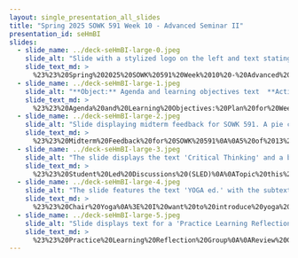 ```yaml
---
layout: single_presentation_all_slides
title: "Spring 2025 SOWK 591 Week 10 - Advanced Seminar II"
presentation_id: seHmBI
slides:
  - slide_name: ../deck-seHmBI-large-0.jpeg
    slide_alt: "Slide with a stylized logo on the left and text stating 'Practicum Seminar II, Week 10 for SOWK 591.1' centered against an orange background. Smaller text reads 'Jacob Campbell, Ph.D. LICSW at Heritage University.'"
    slide_text_md: >
      %23%23%20Spring%202025%20SOWK%20591%20Week%2010%20-%20Advanced%20Seminar%20II%0A%0Atitle:%20Spring%202025%20SOWK%20591%20Week%2010%20-%20Advanced%20Seminar%20II%0Adate:%202025-03-28%2011:35:49%0Alocation:%20Heritage%20University%0Atags:%0A%20%20-%20Heritage%20University%0A%20%20-%20MSW%20Program%0A%20%20-%20SOWK%20591%0Apresentation_video:%20%3E%0A%20%20%22%22%0Adescription:%20%3E%0A%0AWeek%2010%20for%20SOWK%20591%20is%20synchronous,%20with%20class%20on%20Saturday%20(03/29/25).%20Students%20will%20reflect%20on%20their%20practicum%20experience%20in%20their%20journals.%20During%20class,%20we%20will%20have%20a%20student-led%20discussion%20regarding%20critical%20thinking,%20engage%20in%20mindfulness%20through%20breathing,%20and%20participate%20in%20a%20group%20reflecting%20on%20their%20practice.%20The%20following%20is%20the%20agenda:%0A%0A-%20SLED:%20Critical%20Thinking%0A-%20Mindfulness%20activity%0A-%20Practice%20Learning%20Reflection%20Group%0A%0AThe%20learning%20objectives%20this%20week%20include:%0A%0A-%20Students%20will%20provide%20feedback%20to%20help%20guide%20this%20course.%0A-%20Students%20will%20recognize%20the%20shared%20experiences%20of%20peers%20in%20their%20practicum%20and%20be%20able%20to%20use%20the%20group%20as%20a%20method%20for%20sharing%20and%20problem-solving.%0A-%20Students%20will%20analyze%20their%20practicum%20experience,%20reflecting%20on%20how%20it%20connects%20to%20their%20development%20and%20demonstration%20of%20competence.%0A-%20Students%20will%20actively%20practice%20a%20mindfulness%20activity.%0A-%20Students%20consider%20critical%20thinking%20and%20its%20application%20to%20practice.%0A%0A
  - slide_name: ../deck-seHmBI-large-1.jpeg
    slide_alt: "**Object:** Agenda and learning objectives text  **Action:** Listed items and objectives  **Context:** Presentation slide  **Text:**  - Agenda: Plan for week 10    - Complete Midterm Feedback    - SLED: Critical Thinking    - Mindfulness Activity    - Practice Learning Reflection Group  - Learning Objectives:    - Students recognize shared experiences in practicum for problem-solving.    - Analyze practicum experience linked to competence.    - Practice mindfulness activity.    - Consider critical thinking in practice.  "
    slide_text_md: >
      %23%23%20Agenda%20and%20Learning%20Objectives:%20Plan%20for%20Week%2010%0A%0AThe%20following%20is%20the%20agenda:%0A%0A-%20SLED:%20Critical%20Thinking%0A-%20Mindfulness%20activity%0A-%20Practice%20Learning%20Reflection%20Group%0A%0AThe%20learning%20objectives%20this%20week%20include:%0A%0A-%20Students%20will%20provide%20feedback%20to%20help%20guide%20this%20course.%0A-%20Students%20will%20recognize%20the%20shared%20experiences%20of%20peers%20in%20their%20practicum%20and%20be%20able%20to%20use%20the%20group%20as%20a%20method%20for%20sharing%20and%20problem-solving.%0A-%20Students%20will%20analyze%20their%20practicum%20experience,%20reflecting%20on%20how%20it%20connects%20to%20their%20development%20and%20demonstration%20of%20competence.%0A-%20Students%20will%20actively%20practice%20a%20mindfulness%20activity.%0A-%20Students%20consider%20critical%20thinking%20and%20its%20application%20to%20practice.%0A%0A
  - slide_name: ../deck-seHmBI-large-2.jpeg
    slide_alt: "Slide displaying midterm feedback for SOWK 591. A pie chart illustrates 'Submitted Feedback' (5) and 'Did Not Submit' (8). Positive feedback includes student-led discussions. Constructive feedback suggests more shared information."
    slide_text_md: >
      %23%23%20Midterm%20Feedback%20for%20SOWK%20591%0A%0A5%20of%2013%20completed%20survey%0A%0APositive:%0A%0A-%20Student%20Led%20discussions%0A-%20Opportunities%20share%20about%20experiences%0A-%20Hearing%20other%20experiences%0A-%20Mindfulness%20activities%0A%0AConstructive:%0A%0A-%20More%20shared%20information%20(readings,%20case%20scenarios)%0A-%20Distribution%20of%20time%20(consider%20few%20people%20taking%20significant%20time)%0A%0A
  - slide_name: ../deck-seHmBI-large-3.jpeg
    slide_alt: "The slide displays the text 'Critical Thinking' and a button-like graphic labeled 'Student Led Discussion' on a plain white background, indicating a focus on participatory learning."
    slide_text_md: >
      %23%23%20Student%20Led%20Discussions%20(SLED)%0A%0ATopic%20this%20week%20is%20**Critical%20Thinking**%0A%0A%5BWhole%20Group%20Activity%5D%20Give%20selected%20students%20opportunity%20to%20facilitate%20presentation/discussion%20regarding%20topic.%0A%0A
  - slide_name: ../deck-seHmBI-large-4.jpeg
    slide_alt: "The slide features the text 'YOGA ed.' with the subtext 'embody · empower · educate.' The bottom notes a YouTube video: 'Chair Yoga For Slowing Down | 10 Minute Kids Yoga Class with Yoga Ed. | Ages 3-12,' and a link."
    slide_text_md: >
      %23%23%20Chair%20Yoga%0A%3E%20I%20want%20to%20introduce%20yoga%20as%20a%20potential%20practice%20related%20to%20mindfulness.%0A%0A%0A%5BWhole%20Group%20Activity%5D%20Discuss%20classes%20experience%20with%20yoga%3F%0A%0A%5BWhole%20Group%20Activity%5D%20Watch%20the%20video%20%0A%0ASee%20video%20at:%20%5BChair%20Yoga%20For%20Slowing%20Down%20%7C%2010%20Minute%20Kids%20Yoga%20Class%20with%20Yoga%20Ed.%20%7C%20Ages%203-12%20-%20YouTube%5D(https://youtu.be/Pbhr0TMmg9I%3Fsi%3D6s6vlQ2Mpjj7VE6b)%0A%0A
  - slide_name: ../deck-seHmBI-large-5.jpeg
    slide_alt: "Slide displays text for a 'Practice Learning Reflection Group.' It includes a check-in question about client interactions, a discussion guide for practicum activities, and group norms emphasizing respect, openness, participation, and confidentiality."
    slide_text_md: >
      %23%23%20Practice%20Learning%20Reflection%20Group%0A%0AReview%20Group%20Norms:%0A%0A-%20We%20will%20be%20respectful%20of%20each%20other%0A-%20We%20will%20approach%20our%20dialog%20with%20an%20open%20mind%0A-%20We%20will%20engage%20and%20fully%20participate%0A-%20We%20will%20keep%20our%20client's%20information%20confidential%0A%0A**Group%20Check-in%20Question**:%0AShare%20briefly%20about%20a%20positive/negative%20interaction%20with%20a%20client.%0A%0A**Practicum%20Discussion**:%20%0A%0ADiscuss%20any%20of%20the%20following:%0A%0A-%20Discuss%20things%20going%20on%20at%20your%20practicums.%0A-%20Explore%20client%20needs%20and%20group%20problem-solving.%0A-%20Share%20about%20the%20work%20you%20are%20doing%20with%20your%20clients.%0A
---
```

